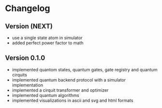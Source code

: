 # Changelog

## Version (NEXT)
* use a single state atom in simulator
* added perfect power factor to math


## Version 0.1.0
* implemented quantom states, quantum gates, gate registry and quantum cirquits
* implemented quantum backend protocol with a simulator implementation
* implemented a cirquit transformer and optimizer
* implemented quantum algorithms
* implemented visualizations in ascii and svg and html formats
